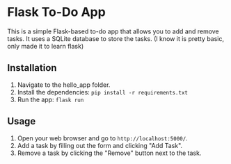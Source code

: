 # Flask To-Do App

This is a simple Flask-based to-do app that allows you to add and remove tasks. It uses a SQLite database to store the tasks. 
(I know it is pretty basic, only made it to learn flask)

## Installation

1. Navigate to the hello_app folder.
2. Install the dependencies: `pip install -r requirements.txt`
3. Run the app: `flask run`

## Usage

1. Open your web browser and go to `http://localhost:5000/`.
2. Add a task by filling out the form and clicking "Add Task".
3. Remove a task by clicking the "Remove" button next to the task.

